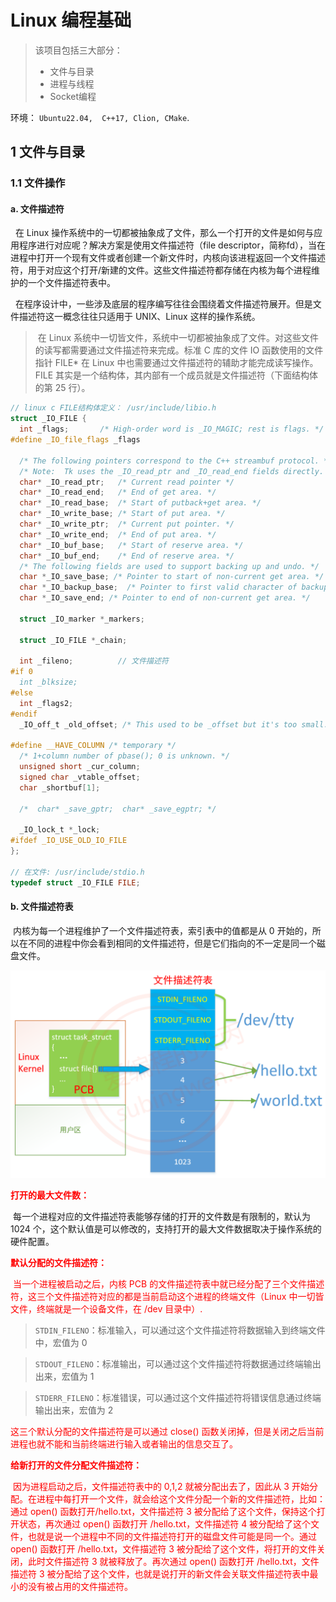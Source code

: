 # Linux 编程基础
> 该项目包括三大部分：
> - 文件与目录
> - 进程与线程
> - Socket编程
> 
环境： `Ubuntu22.04,  C++17, Clion, CMake`.
## 1  文件与目录

### 1.1 文件操作
#### a. 文件描述符

&nbsp;&nbsp;在 Linux 操作系统中的一切都被抽象成了文件，那么一个打开的文件是如何与应用程序进行对应呢？解决方案是使用文件描述符（file descriptor，简称fd），当在进程中打开一个现有文件或者创建一个新文件时，内核向该进程返回一个文件描述符，用于对应这个打开/新建的文件。这些文件描述符都存储在内核为每个进程维护的一个文件描述符表中。

&nbsp;&nbsp;在程序设计中，一些涉及底层的程序编写往往会围绕着文件描述符展开。但是文件描述符这一概念往往只适用于 UNIX、Linux 这样的操作系统。

> &nbsp;在 Linux 系统中一切皆文件，系统中一切都被抽象成了文件。对这些文件的读写都需要通过文件描述符来完成。标准 C 库的文件 IO 函数使用的文件指针 FILE* 在 Linux 中也需要通过文件描述符的辅助才能完成读写操作。FILE 其实是一个结构体，其内部有一个成员就是文件描述符（下面结构体的第 25 行）。

```c++
// linux c FILE结构体定义： /usr/include/libio.h
struct _IO_FILE {
  int _flags;		/* High-order word is _IO_MAGIC; rest is flags. */
#define _IO_file_flags _flags
 
  /* The following pointers correspond to the C++ streambuf protocol. */
  /* Note:  Tk uses the _IO_read_ptr and _IO_read_end fields directly. */
  char* _IO_read_ptr;	/* Current read pointer */
  char* _IO_read_end;	/* End of get area. */
  char* _IO_read_base;	/* Start of putback+get area. */
  char* _IO_write_base;	/* Start of put area. */
  char* _IO_write_ptr;	/* Current put pointer. */
  char* _IO_write_end;	/* End of put area. */
  char* _IO_buf_base;	/* Start of reserve area. */
  char* _IO_buf_end;	/* End of reserve area. */
  /* The following fields are used to support backing up and undo. */
  char *_IO_save_base; /* Pointer to start of non-current get area. */
  char *_IO_backup_base;  /* Pointer to first valid character of backup area */
  char *_IO_save_end; /* Pointer to end of non-current get area. */
 
  struct _IO_marker *_markers;
 
  struct _IO_FILE *_chain;
 
  int _fileno;			// 文件描述符
#if 0
  int _blksize;
#else
  int _flags2;
#endif
  _IO_off_t _old_offset; /* This used to be _offset but it's too small.  */
 
#define __HAVE_COLUMN /* temporary */
  /* 1+column number of pbase(); 0 is unknown. */
  unsigned short _cur_column;
  signed char _vtable_offset;
  char _shortbuf[1];
 
  /*  char* _save_gptr;  char* _save_egptr; */
 
  _IO_lock_t *_lock;
#ifdef _IO_USE_OLD_IO_FILE
};

// 在文件: /usr/include/stdio.h
typedef struct _IO_FILE FILE;
```
#### b. 文件描述符表

​	内核为每一个进程维护了一个文件描述符表，索引表中的值都是从 0 开始的，所以在不同的进程中你会看到相同的文件描述符，但是它们指向的不一定是同一个磁盘文件。

![大丙老师的图->](./assets/image-20210130123339157.png)



<font color="red">**打开的最大文件数：**</font>

​	每一个进程对应的文件描述符表能够存储的打开的文件数是有限制的，默认为 1024 个，这个默认值是可以修改的，支持打开的最大文件数据取决于操作系统的硬件配置。

<font color="red">**默认分配的文件描述符：**<font>

​	当一个进程被启动之后，内核 PCB 的文件描述符表中就已经分配了三个文件描述符，这三个文件描述符对应的都是当前启动这个进程的终端文件（Linux 中一切皆文件，终端就是一个设备文件，在 /dev 目录中）.

> `STDIN_FILENO`：标准输入，可以通过这个文件描述符将数据输入到终端文件中，宏值为 0

> `STDOUT_FILENO`：标准输出，可以通过这个文件描述符将数据通过终端输出出来，宏值为 1

> `STDERR_FILENO`：标准错误，可以通过这个文件描述符将错误信息通过终端输出出来，宏值为 2

这三个默认分配的文件描述符是可以通过 close() 函数关闭掉，但是关闭之后当前进程也就不能和当前终端进行输入或者输出的信息交互了。

<font color="red">**给新打开的文件分配文件描述符：**<font>

​	因为进程启动之后，文件描述符表中的 0,1,2 就被分配出去了，因此从 3 开始分配。在进程中每打开一个文件，就会给这个文件分配一个新的文件描述符，比如：通过 open() 函数打开/hello.txt，文件描述符 3 被分配给了这个文件，保持这个打开状态，再次通过 open() 函数打开 /hello.txt，文件描述符 4 被分配给了这个文件，也就是说一个进程中不同的文件描述符打开的磁盘文件可能是同一个。
​	通过 open() 函数打开 /hello.txt，文件描述符 3 被分配给了这个文件，将打开的文件关闭，此时文件描述符 3 就被释放了。再次通过 open() 函数打开 /hello.txt，文件描述符 3 被分配给了这个文件，也就是说打开的新文件会关联文件描述符表中最小的没有被占用的文件描述符。

